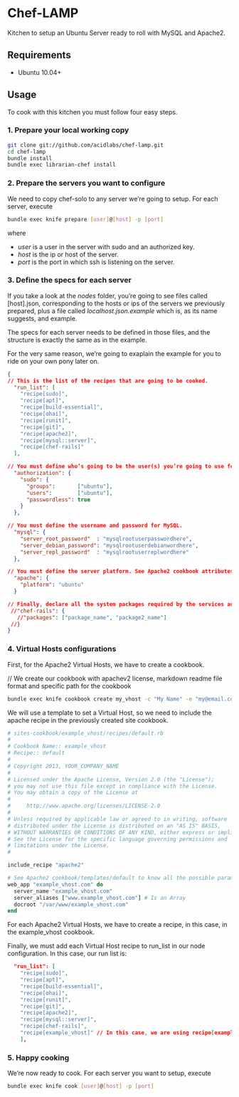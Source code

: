 # Chef-LAMP

Kitchen to setup an Ubuntu Server ready to roll with MySQL and Apache2.

## Requirements

* Ubuntu 10.04+

## Usage

To cook with this kitchen you must follow four easy steps.

### 1. Prepare your local working copy

```bash
git clone git://github.com/acidlabs/chef-lamp.git
cd chef-lamp
bundle install
bundle exec librarian-chef install
```

### 2. Prepare the servers you want to configure

We need to copy chef-solo to any server we’re going to setup. For each server, execute

```bash
bundle exec knife prepare [user]@[host] -p [port]
```

where

* *user* is a user in the server with sudo and an authorized key.
* *host* is the ip or host of the server.
* *port* is the port in which ssh is listening on the server.

### 3. Define the specs for each server

If you take a look at the *nodes* folder, you’re going to see files called [host].json, corresponding to the hosts or ips of the servers we previously prepared, plus a file called *localhost.json.example* which is, as its name suggests, and example.

The specs for each server needs to be defined in those files, and the structure is exactly the same as in the example.

For the very same reason, we’re going to exaplain the example for you to ride on your own pony later on.

```json
{
// This is the list of the recipes that are going to be cooked.
  "run_list": [
    "recipe[sudo]",
    "recipe[apt]",
    "recipe[build-essential]",
    "recipe[ohai]",
    "recipe[runit]",
    "recipe[git]",
    "recipe[apache2]",
    "recipe[mysql::server]",
    "recipe[chef-rails]"
  ],

// You must define who’s going to be the user(s) you’re going to use for deploy.
  "authorization": {
    "sudo": {
      "groups":       ["ubuntu"],
      "users":        ["ubuntu"],
      "passwordless": true
    }
  },

// You must define the username and password for MySQL.
  "mysql": {
    "server_root_password"  : "mysqlrootuserpasswordhere",
    "server_debian_password": "mysqlrootuserdebianwordhere",
    "server_repl_password"  : "mysqlrootuserreplwordhere"
  },

// You must define the server platform. See Apache2 cookbook attributes to know all configuration params.
  "apache": {
    "platform": "ubuntu"
  }

// Finally, declare all the system packages required by the services and gems you’re using in your apps.
 //"chef-rails": {
   //"packages": ["package_name", "package2_name"]
 //}
}
```

### 4. Virtual Hosts configurations

First, for the Apache2 Virtual Hosts, we have to create a cookbook.

// We create our cookbook with apachev2 license, markdown readme file format and specific path for the cookbook
```bash
bundle exec knife cookbook create my_vhost -c "My Name" -e "my@email.com" -l apachev2 -r md -o site-cookbooks/
```

We will use a template to set a Virtual Host, so we need to include the apache recipe in the previously created site cookbook.

```ruby
# sites-cookbook/example_vhost/recipes/default.rb
#
# Cookbook Name:: example_vhost
# Recipe:: default
#
# Copyright 2013, YOUR_COMPANY_NAME
#
# Licensed under the Apache License, Version 2.0 (the "License");
# you may not use this file except in compliance with the License.
# You may obtain a copy of the License at
#
#     http://www.apache.org/licenses/LICENSE-2.0
#
# Unless required by applicable law or agreed to in writing, software
# distributed under the License is distributed on an "AS IS" BASIS,
# WITHOUT WARRANTIES OR CONDITIONS OF ANY KIND, either express or implied.
# See the License for the specific language governing permissions and
# limitations under the License.
#

include_recipe "apache2"

# See Apache2 cookbook/templates/default to know all the possible params and template examples.
web_app "example_vhost.com" do
  server_name "example_vhost.com"
  server_aliases ["www.example_vhost.com"] # Is an Array
  docroot "/var/www/example_vhost.com"
end
```
For each Apache2 Virtual Hosts, we have to create a recipe, in this case, in the example_vhost cookbook.

Finally, we must add each Virtual Host recipe to run_list in our node configuration.
In this case, our run list is:
```json
  "run_list": [
    "recipe[sudo]",
    "recipe[apt]",
    "recipe[build-essential]",
    "recipe[ohai]",
    "recipe[runit]",
    "recipe[git]",
    "recipe[apache2]",
    "recipe[mysql::server]",
    "recipe[chef-rails]",
    "recipe[example_vhost]" // In this case, we are using recipe[example_vhost::default]
    ],
```

### 5. Happy cooking

We’re now ready to cook. For each server you want to setup, execute

```bash
bundle exec knife cook [user]@[host] -p [port]
```